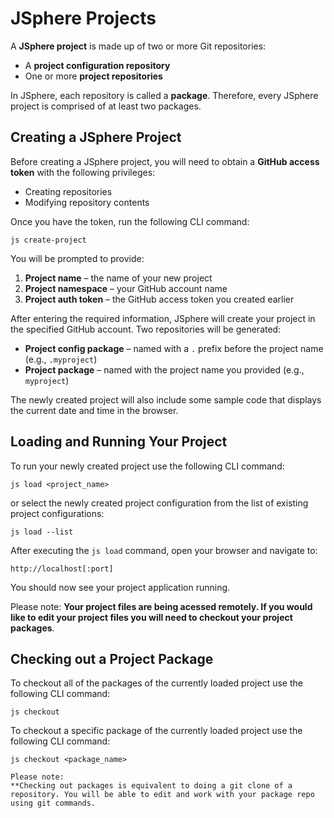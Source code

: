 # JSphere Projects

A **JSphere project** is made up of two or more Git repositories:  
- A **project configuration repository**  
- One or more **project repositories**  

In JSphere, each repository is called a **package**. Therefore, every JSphere project is comprised of at least two packages.

## Creating a JSphere Project

Before creating a JSphere project, you will need to obtain a **GitHub access token** with the following privileges:  
- Creating repositories  
- Modifying repository contents  

Once you have the token, run the following CLI command:

```
js create-project
```

You will be prompted to provide:  
1. **Project name** – the name of your new project  
2. **Project namespace** – your GitHub account name  
3. **Project auth token** – the GitHub access token you created earlier  

After entering the required information, JSphere will create your project in the specified GitHub account. Two repositories will be generated:  

- **Project config package** – named with a `.` prefix before the project name (e.g., `.myproject`)  
- **Project package** – named with the project name you provided (e.g., `myproject`)  

The newly created project will also include some sample code that displays the current date and time in the browser.

## Loading and Running Your Project

To run your newly created project use the following CLI command:

```
js load <project_name>
```
or select the newly created project configuration from the list of existing project configurations:
```
js load --list
```

After executing the `js load` command, open your browser and navigate to:

```
http://localhost[:port]
```

You should now see your project application running.

Please note:
**Your project files are being acessed remotely. If you would like to edit your project files you will need to checkout your project packages**.  

## Checking out a Project Package

To checkout all of the packages of the currently loaded project use the following CLI command:
```
js checkout
```

To checkout a specific package of the currently loaded project use the following CLI command:
```
js checkout <package_name>

Please note:
**Checking out packages is equivalent to doing a git clone of a repository. You will be able to edit and work with your package repo using git commands.

